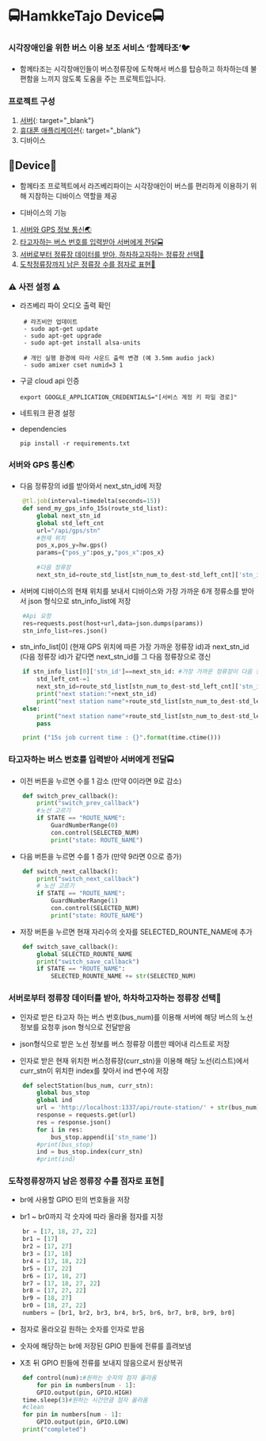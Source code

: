 # :oncoming_bus:HamkkeTajo Device:oncoming_bus:


### 시각장애인을 위한 버스 이용 보조 서비스 ‘함께타조’:bird:
- 함께타조는 시각장애인들이 버스정류장에 도착해서 버스를 탑승하고 하차하는데 불편함을 느끼지 않도록 도움을 주는 프로젝트입니다.


### 프로젝트 구성
1. [서버](https://github.com/yangjae33/tajo_backend){: target="_blank"}
2. [휴대폰 애플리케이션](https://github.com/seungyeonchoi/tajo_frontend){: target="_blank"}
3. 디바이스

## :cherries:Device:cherries:
- 함께타조 프로젝트에서 라즈베리파이는 시각장애인이 버스를 편리하게 이용하기 위해 지참하는 디바이스 역할을 제공

- 디바이스의 기능
1. [서버와 GPS 정보 통신:earth_asia:](#gps)
2. [타고자하는 버스 번호를 입력받아 서버에게 전달:oncoming_bus:](#sel_bus)
3. [서버로부터 정류장 데이터를 받아, 하차하고자하는 정류장 선택:busstop:](#sel_station)
4. [도착정류장까지 남은 정류장 수를 점자로 표현:station:](#braille)


### :warning: 사전 설정 :warning:
- 라즈베리 파이 오디오 출력 확인
	```
	 # 라즈비안 업데이트 
	 - sudo apt-get update
	 - sudo apt-get upgrade
	 - sudo apt-get install alsa-units
	
	 # 개인 실행 환경에 따라 사운드 출력 변경 (예 3.5mm audio jack)
	 - sudo amixer cset numid=3 1
	```
- 구글 cloud api 인증
	```
	export GOOGLE_APPLICATION_CREDENTIALS="[서비스 계정 키 파일 경로]"
	```
- 네트워크 환경 설정


- dependencies
	```
	pip install -r requirements.txt
	```




### 서버와 GPS 통신:earth_asia: <a name="gps"></a>

- 다음 정류장의 id를 받아와서 next_stn_id에 저장
``` python
    @tl.job(interval=timedelta(seconds=15))
    def send_my_gps_info_15s(route_std_list):
        global next_stn_id
        global std_left_cnt
        url="/api/gps/stn"
        #현재 위치
        pos_x,pos_y=hw.gps()   
        params={"pos_y":pos_y,"pos_x":pos_x}
    
        #다음 정류장
        next_stn_id=route_std_list[stn_num_to_dest-std_left_cnt]['stn_id']
```


- 서버에 디바이스의 현재 위치를 보내서 디바이스와 가장 가까운 6개 정류소를 받아서 json 형식으로 stn_info_list에 저장
```python
    #Api 요청
    res=requests.post(host+url,data=json.dumps(params))
    stn_info_list=res.json()                   
```


- stn_info_list[0] (현재 GPS 위치에 따른 가장 가까운 정류장 id)과 next_stn_id (다음 정류장 id)가 같다면 next_stn_id를 그 다음 정류장으로 갱신
``` python
    if stn_info_list[0]['stn_id']==next_stn_id: #가장 가까운 정류장이 다음 정류장으로 바뀜
        std_left_cnt-=1
        next_stn_id=route_std_list[stn_num_to_dest-std_left_cnt]['stn_id']
        print("next station:"+next_stn_id)
        print("next station name"+route_std_list[stn_num_to_dest-std_left_cnt]['stn_name'])
    else:
        print("next station name"+route_std_list[stn_num_to_dest-std_left_cnt]['stn_name'])
        pass

    print ("15s job current time : {}".format(time.ctime()))

``` 


### 타고자하는 버스 번호를 입력받아 서버에게 전달:oncoming_bus: <a name="sel_bus"></a>

- 이전 버튼을 누르면 수를 1 감소 (만약 0이라면 9로 감소)
``` python
    def switch_prev_callback():
        print("switch_prev_callback")
        #노선 고르기
        if STATE == "ROUTE_NAME":
            GuardNumberRange(0)
            con.control(SELECTED_NUM)
            print("state: ROUTE_NAME")
``` 


- 다음 버튼을 누르면 수를 1 증가 (만약 9라면 0으로 증가)
``` python
    def switch_next_callback():
        print("switch_next_callback")
        # 노선 고르기
        if STATE == "ROUTE_NAME":
            GuardNumberRange(1)
            con.control(SELECTED_NUM)
            print("state: ROUTE_NAME")
``` 


- 저장 버튼을 누르면 현재 자리수의 숫자를 SELECTED_ROUNTE_NAME에 추가
``` python
    def switch_save_callback():
        global SELECTED_ROUNTE_NAME
        print("switch_save_callback")
        if STATE == "ROUTE_NAME":
            SELECTED_ROUNTE_NAME += str(SELECTED_NUM)
``` 


### 서버로부터 정류장 데이터를 받아, 하차하고자하는 정류장 선택:busstop: <a name="sel_station"></a>

- 인자로 받은 타고자 하는 버스 번호(bus_num)를 이용해 서버에 해당 버스의 노선 정보를 요청후 json 형식으로 전달받음

- json형식으로 받은 노선 정보를 버스 정류장 이름만 떼어내 리스트로 저장

- 인자로 받은 현재 위치한 버스정류장(curr_stn)을 이용해 해당 노선(리스트)에서 curr_stn이 위치한 index를 찾아서 ind 변수에 저장
``` python
    def selectStation(bus_num, curr_stn):
        global bus_stop
        global ind
        url = 'http://localhost:1337/api/route-station/' + str(bus_num)
        response = requests.get(url)
        res = response.json()
        for i in res:
            bus_stop.append(i['stn_name'])
        #print(bus_stop)
        ind = bus_stop.index(curr_stn)
        #print(ind)
``` 


### 도착정류장까지 남은 정류장 수를 점자로 표현:station: <a name="braille"></a>

- br에 사용할 GPIO 핀의 번호들을 저장

- br1 ~ br0까지 각 숫자에 따라 올라올 점자를 지정
``` python
    br = [17, 18, 27, 22]
    br1 = [17]
    br2 = [17, 27]
    br3 = [17, 18]
    br4 = [17, 18, 22]
    br5 = [17, 22]
    br6 = [17, 18, 27]
    br7 = [17, 18, 27, 22]
    br8 = [17, 27, 22]
    br9 = [18, 27]
    br0 = [18, 27, 22]
    numbers = [br1, br2, br3, br4, br5, br6, br7, br8, br9, br0]
``` 


- 점자로 올라오길 원하는 숫자를 인자로 받음

- 숫자에 해당하는 br에 저장된 GPIO 핀들에 전류를 흘려보냄

- X초 뒤 GPIO 핀들에 전류를 보내지 않음으로서 원상복귀
``` python
    def control(num):#원하는 숫자의 점자 올라옴
        for pin in numbers[num - 1]:
	    GPIO.output(pin, GPIO.HIGH)
	time.sleep(3)#원하는 시간만큼 점자 올라옴
	#clean
	for pin in numbers[num - 1]:
	    GPIO.output(pin, GPIO.LOW)
	print("completed")
``` 


